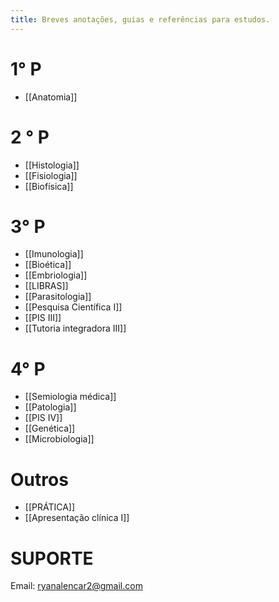 ```yaml
---
title: Breves anotações, guias e referências para estudos.
---
```

# 1° P
* [[Anatomia]]
# 2 ° P 
* [[Histologia]]
* [[Fisiologia]]
* [[Biofísica]]
# 3° P 
* [[Imunologia]]
* [[Bioética]]
* [[Embriologia]]
* [[LIBRAS]]
* [[Parasitologia]]
* [[Pesquisa Científica I]]
* [[PIS III]]
* [[Tutoria integradora III]]
# 4° P
* [[Semiologia médica]]
* [[Patologia]]
* [[PIS IV]]
* [[Genética]]
* [[Microbiologia]]
# Outros
* [[PRÁTICA]]
* [[Apresentação clínica I]]

# SUPORTE
Email: ryanalencar2@gmail.com


